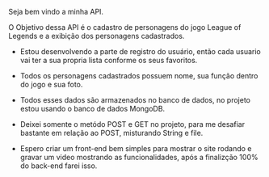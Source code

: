 Seja bem vindo a minha API.

O Objetivo dessa API é o cadastro de personagens do jogo League of Legends e a exibição dos personagens cadastrados.

- Estou desenvolvendo a parte de registro do usuário, então cada usuario vai ter a sua propria lista conforme os seus favoritos.

- Todos os personagens cadastrados possuem nome, sua função dentro do jogo e sua foto.

- Todos esses dados são armazenados no banco de dados, no projeto estou usando o banco de dados MongoDB.

- Deixei somente o metódo POST e GET no projeto, para me desafiar bastante em relação ao POST, misturando String e file.

- Espero criar um front-end bem simples para mostrar o site rodando e gravar um video mostrando as funcionalidades, após a finalizção 100% do back-end farei isso.